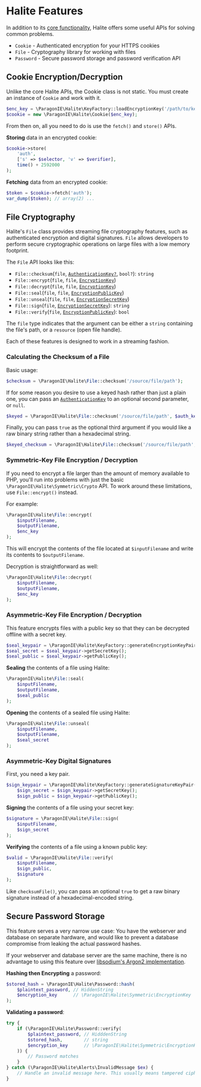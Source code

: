 # Halite Features

In addition to its [core functionality](Basic.md), Halite offers some useful
APIs for solving common problems.

* `Cookie` - Authenticated encryption for your HTTPS cookies
* `File` - Cryptography library for working with files
* `Password` - Secure password storage and password verification API

## Cookie Encryption/Decryption

Unlike the core Halite APIs, the Cookie class is not static. You must create an
instance of `Cookie` and work with it.

```php
$enc_key = \ParagonIE\Halite\KeyFactory::loadEncryptionKey('/path/to/key');
$cookie = new \ParagonIE\Halite\Cookie($enc_key);
```

From then on, all you need to do is use the `fetch()` and `store()` APIs.

**Storing** data in an encrypted cookie:

```php
$cookie->store(
    'auth',
    ['s' => $selector, 'v' => $verifier],
    time() + 2592000
);
```

**Fetching** data from an encrypted cookie:

```php
$token = $cookie->fetch('auth');
var_dump($token); // array(2) ...
```

## File Cryptography

Halite's `File` class provides streaming file cryptography features, such as
authenticated encryption and digital signatures. `File` allows developers to
perform secure cryptographic operations on large files with a low memory
footprint.

The `File` API looks like this:

* `File::checksum`(`file`, [`AuthenticationKey?`](Classes/Symmetric/AuthenticationKey.md), `bool?`): `string`
* `File::encrypt`(`file`, `file`, [`EncryptionKey`](Classes/Symmetric/EncryptionKey.md))
* `File::decrypt`(`file`, `file`, [`EncryptionKey`](Classes/Symmetric/EncryptionKey.md))
* `File::seal`(`file`, `file`, [`EncryptionPublicKey`](Classes/Asymmetric/EncryptionPublicKey.md))
* `File::unseal`(`file`, `file`, [`EncryptionSecretKey`](Classes/Asymmetric/EncryptionSecretKey.md))
* `File::sign`(`file`, [`EncryptionSecretKey`](Classes/Asymmetric/EncryptionSecretKey.md)): `string`
* `File::verify`(`file`, [`EncryptionPublicKey`](Classes/Asymmetric/EncryptionPublicKey.md)): `bool`

The `file` type indicates that the argument can be either a `string` containing
the file's path, or a `resource` (open file handle).

Each of these features is designed to work in a streaming fashion.

### Calculating the Checksum of a File

Basic usage:

```php
$checksum = \ParagonIE\Halite\File::checksum('/source/file/path');
```

If for some reason you desire to use a keyed hash rather than just a plain one,
you can pass an [`AuthenticationKey`](Classes/Symmetric/AuthenticationKey.md) to
an optional second parameter, or `null`.

```php
$keyed = \ParagonIE\Halite\File::checksum('/source/file/path', $auth_key);
```

Finally, you can pass `true` as the optional third argument if you would like a
raw binary string rather than a hexadecimal string.

```php
$keyed_checksum = \ParagonIE\Halite\File::checksum('/source/file/path', null, true);
```

### Symmetric-Key File Encryption / Decryption

If you need to encrypt a file larger than the amount of memory available to PHP,
you'll run into problems with just the basic `\ParagonIE\Halite\Symmetric\Crypto`
API. To work around these limitations, use `File::encrypt()` instead.

For example:

```php
\ParagonIE\Halite\File::encrypt(
    $inputFilename,
    $outputFilename,
    $enc_key
);
```

This will encrypt the contents of the file located at `$inputFilename` and write
its contents to `$outputFilename`.

Decryption is straightforward as well:

```php
\ParagonIE\Halite\File::decrypt(
    $inputFilename,
    $outputFilename,
    $enc_key
);
```

### Asymmetric-Key File Encryption / Decryption

This feature encrypts files with a public key so that they can be  decrypted 
offline with a secret key.

```php
$seal_keypair = \ParagonIE\Halite\KeyFactory::generateEncryptionKeyPair();
$seal_secret = $seal_keypair->getSecretKey();
$seal_public = $seal_keypair->getPublicKey();
```

**Sealing** the contents of a file using Halite:

```php
\ParagonIE\Halite\File::seal(
    $inputFilename,
    $outputFilename,
    $seal_public
);
```

**Opening** the contents of a sealed file using Halite:

```php
\ParagonIE\Halite\File::unseal(
    $inputFilename,
    $outputFilename,
    $seal_secret
);
```

### Asymmetric-Key Digital Signatures

First, you need a key pair.

```php
$sign_keypair = \ParagonIE\Halite\KeyFactory::generateSignatureKeyPair();
    $sign_secret = $sign_keypair->getSecretKey();
    $sign_public = $sign_keypair->getPublicKey();
```

**Signing** the contents of a file using your secret key:

```php
$signature = \ParagonIE\Halite\File::sign(
    $inputFilename,
    $sign_secret
);
```

**Verifying** the contents of a file using a known public key:

```php
$valid = \ParagonIE\Halite\File::verify(
    $inputFilename,
    $sign_public,
    $signature
);
```

Like `checksumFile()`, you can pass an optional `true` to get a raw binary
signature instead of a hexadecimal-encoded string.

## Secure Password Storage

This feature serves a very narrow use case: You have the webserver and database
on separate hardware, and would like to prevent a database compromise from 
leaking the actual password hashes.

If your webserver and database server are the same machine, there is no
advantage to using this feature over [libsodium's Argon2 implementation](https://paragonie.com/book/pecl-libsodium/read/07-password-hashing.md#crypto-pwhash-str).

**Hashing then Encrypting** a password:

```php
$stored_hash = \ParagonIE\Halite\Password::hash(
    $plaintext_password, // HiddenString
    $encryption_key      // \ParagonIE\Halite\Symmetric\EncryptionKey
);
```

**Validating a password**:

```php
try {
    if (\ParagonIE\Halite\Password::verify(
        $plaintext_password, // HidddenString
        $stored_hash,        // string
        $encryption_key      // \ParagonIE\Halite\Symmetric\EncryptionKey
    )) {
        // Password matches
    }
} catch (\ParagonIE\Halite\Alerts\InvalidMessage $ex) {
    // Handle an invalid message here. This usually means tampered ciphertext.
}
```
